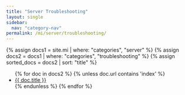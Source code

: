 ```yaml
---
title: "Server Troubleshooting"
layout: single
sidebar:
  nav: "category-nav"
permalink: /mi/server/troubleshooting/
---
```


{% assign docs1 = site.mi | where: "categories", "server" %}
{% assign docs2 = docs1 | where: "categories", "troubleshooting" %}
{% assign sorted_docs = docs2 | sort: "title" %}

<ul>
  {% for doc in docs2 %}
    {% unless doc.url contains 'index' %}
      <li><a href="{{ doc.url }}">{{ doc.title }}</a></li>
    {% endunless %}
  {% endfor %}
</ul>
